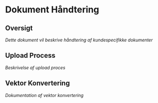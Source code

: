 # Dokument Håndtering

## Oversigt
*Dette dokument vil beskrive håndtering af kundespecifikke dokumenter*

## Upload Process
*Beskrivelse af upload proces*

## Vektor Konvertering
*Dokumentation af vektor konvertering*